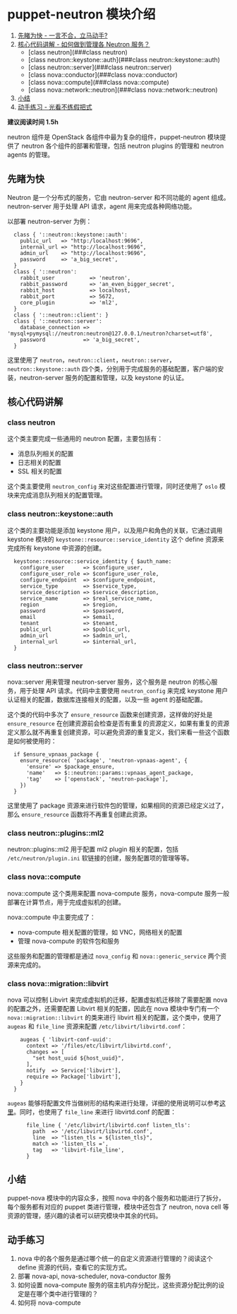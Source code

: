 # puppet-neutron 模块介绍
1. [先睹为快 - 一言不合，立马动手?](##先睹为快)
2. [核心代码讲解 - 如何做到管理各 Neutron 服务？](##核心代码讲解)
    - [class neutron](###class neutron)
    - [class neutron::keystone::auth](###class neutron::keystone::auth)
    - [class neutron::server](###class neutron::server)
    - [class nova::conductor](###class nova::conductor)
    - [class nova::compute](###class nova::compute)
    - [class nova::network::neutron](###class nova::network::neutron)
3. [小结](##小结)
4. [动手练习 - 光看不练假把式](##动手练习)

**建议阅读时间 1.5h**

neutron 组件是 OpenStack 各组件中最为复杂的组件，puppet-neutron 模块提供了 neutron 各个组件的部署和管理，包括 neutron plugins 的管理和 neutron agents 的管理。

## 先睹为快
Neutron 是一个分布式的服务，它由 neutron-server 和不同功能的 agent 组成。neutron-server 用于处理 API 请求，agent 用来完成各种网络功能。

以部署 neutron-server 为例：

```puppet
  class { '::neutron::keystone::auth':
    public_url   => "http:/localhost:9696",
    internal_url => "http://localhost:9696",
    admin_url    => "http://localhost:9696",
    password     => 'a_big_secret',
  }
  class { '::neutron':
    rabbit_user           => 'neutron',
    rabbit_password       => 'an_even_bigger_secret',
    rabbit_host           => localhost,
    rabbit_port           => 5672,
    core_plugin           => 'ml2',
  }
  class { '::neutron::client': }
  class { '::neutron::server':
    database_connection => 'mysql+pymysql://neutron:neutron@127.0.0.1/neutron?charset=utf8',
    password            => 'a_big_secret',
  }
```

这里使用了 `neutron`，`neutron::client`，`neutron::server`，`neutron::keystone::auth` 四个类，分别用于完成服务的基础配置，客户端的安装，neutron-server 服务的配置和管理，以及 keystone 的认证。

## 核心代码讲解
### class neutron
这个类主要完成一些通用的 neutron 配置，主要包括有：

* 消息队列相关的配置
* 日志相关的配置
* SSL 相关的配置

这个类主要使用 `neutron_config` 来对这些配置进行管理，同时还使用了 `oslo` 模块来完成消息队列相关的配置管理。

### class neutron::keystone::auth
这个类的主要功能是添加 keystone 用户，以及用户和角色的关联，它通过调用 keystone 模块的 `keystone::resource::service_identity` 这个 define 资源来完成所有 keystone 中资源的创建。

```puppet
  keystone::resource::service_identity { $auth_name:
    configure_user      => $configure_user,
    configure_user_role => $configure_user_role,
    configure_endpoint  => $configure_endpoint,
    service_type        => $service_type,
    service_description => $service_description,
    service_name        => $real_service_name,
    region              => $region,
    password            => $password,
    email               => $email,
    tenant              => $tenant,
    public_url          => $public_url,
    admin_url           => $admin_url,
    internal_url        => $internal_url,
  }

```

### class neutron::server
nova::server 用来管理 neutron-server 服务，这个服务是 neutron 的核心服务，用于处理 API 请求。代码中主要使用 `neutron_config` 来完成 keystone 用户认证相关的配置，数据库连接相关的配置，以及一些 agent 的基础配置。

这个类的代码中多次了 `ensure_resource` 函数来创建资源，这样做的好处是 `ensure_resource` 在创建资源前会检查是否有重复的资源定义，如果有重复的资源定义那么就不再重复创建资源，可以避免资源的重复定义，我们来看一些这个函数是如何被使用的：

```puppet
  if $ensure_vpnaas_package {
    ensure_resource( 'package', 'neutron-vpnaas-agent', {
      'ensure' => $package_ensure,
      'name'   => $::neutron::params::vpnaas_agent_package,
      'tag'    => ['openstack', 'neutron-package'],
    })
  }
```

这里使用了 package 资源来进行软件包的管理，如果相同的资源已经定义过了，那么 `ensure_resource` 函数将不再重复创建此资源。


### class neutron::plugins::ml2
neutron::plugins::ml2 用于配置 ml2 plugin 相关的配置，包括 `/etc/neutron/plugin.ini` 软链接的创建，服务配置项的管理等等。

### class nova::compute
nova::compute 这个类用来配置 nova-compute 服务，nova-compute 服务一般部署在计算节点，用于完成虚拟机的创建。

nova::compute 中主要完成了：

* nova-compute 相关配置的管理，如 VNC，网络相关的配置
* 管理 nova-compute 的软件包和服务

这些服务和配置的管理都是通过 `nova_config` 和 `nova::generic_service` 两个资源来完成的。

### class nova::migration::libvirt
nova 可以控制 Libvirt 来完成虚拟机的迁移，配置虚拟机迁移除了需要配置 nova 的配置之外，还需要配置 Libvirt 相关的配置，因此在 nova 模块中专门有一个 `nova::migration::libvirt` 的类来进行 libvirt 相关的配置，这个类中，使用了 `augeas` 和 `file_line` 资源来配置 `/etc/libvirt/libvirtd.conf`：

```puppet
    augeas { 'libvirt-conf-uuid':
      context => '/files/etc/libvirt/libvirtd.conf',
      changes => [
        "set host_uuid ${host_uuid}",
      ],
      notify  => Service['libvirt'],
      require => Package['libvirt'],
    }
  }
```

`augeas` 能够将配置文件当做树形的结构来进行处理，详细的使用说明可以参考[这里](https://projects.puppetlabs.com/projects/1/wiki/puppet_augeas)。同时，也使用了 `file_line` 来进行 libvirtd.conf 的配置：

```puppet
      file_line { '/etc/libvirt/libvirtd.conf listen_tls':
        path  => '/etc/libvirt/libvirtd.conf',
        line  => "listen_tls = ${listen_tls}",
        match => 'listen_tls =',
        tag   => 'libvirt-file_line',
      }
  ```
  
 ## 小结
 puppet-nova 模块中的内容众多，按照 nova 中的各个服务和功能进行了拆分，每个服务都有对应的 puppet 类进行管理，模块中还包含了 neutron, nova cell 等资源的管理，感兴趣的读者可以研究模块中其余的代码。
 
 ## 动手练习
1. nova 中的各个服务是通过哪个统一的自定义资源进行管理的？阅读这个 define 资源的代码，查看它的实现方式。
2. 部署 nova-api, nova-scheduler, nova-conductor 服务
3. 如何设置 nova-compute 服务的宿主机内存分配比，这些资源分配比例的设定是在哪个类中进行管理的？
4. 如何将 nova-compute


